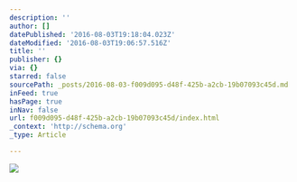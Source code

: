 ```yaml
---
description: ''
author: []
datePublished: '2016-08-03T19:18:04.023Z'
dateModified: '2016-08-03T19:06:57.516Z'
title: ''
publisher: {}
via: {}
starred: false
sourcePath: _posts/2016-08-03-f009d095-d48f-425b-a2cb-19b07093c45d.md
inFeed: true
hasPage: true
inNav: false
url: f009d095-d48f-425b-a2cb-19b07093c45d/index.html
_context: 'http://schema.org'
_type: Article

---
```

![](https://the-grid-user-content.s3-us-west-2.amazonaws.com/0a04fb9d-5e32-4c1e-9b9d-bad2cf501e38.png)